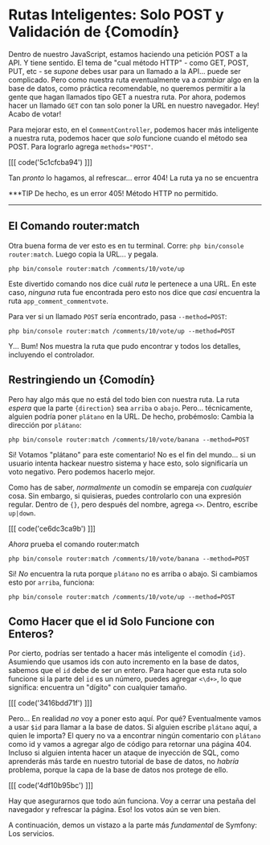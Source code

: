 # Rutas Inteligentes: Solo POST y Validación de {Comodín}

Dentro de nuestro JavaScript, estamos haciendo una petición POST a la API. Y tiene
sentido. El tema de "cual método HTTP" - como GET, POST, PUT, etc - se *supone* debes
usar para un llamado a la API... puede ser complicado. Pero como nuestra ruta
eventualmente va a *cambiar* algo en la base de datos, como práctica recomendable, no
queremos permitir a la gente que hagan llamados tipo GET a nuestra ruta. Por ahora,
podemos hacer un llamado `GET` con tan solo poner la URL en nuestro navegador. Hey!
Acabo de votar!

Para mejorar esto, en el `CommentController`, podemos hacer más inteligente a nuestra
ruta, podemos hacer que *solo* funcione cuando el método sea POST. Para lograrlo
agrega `methods="POST"`.

[[[ code('5c1cfcba94') ]]]

Tan *pronto* lo hagamos, al refrescar... error 404! La ruta ya no se encuentra

***TIP 
De hecho, es un error 405! Método HTTP no permitido.
***

## El Comando router:match

Otra buena forma de ver esto es en tu terminal. Corre: `php bin/console router:match`. 
Luego copia la URL... y pegala.

```terminal-silent
php bin/console router:match /comments/10/vote/up
```

Este divertido comando nos dice cuál *ruta* le pertenece a una URL. En este caso,
*ninguna* ruta fue encontrada pero esto nos dice que *casi* encuentra la ruta
`app_comment_commentvote`.

Para ver si un llamado `POST` sería encontrado, pasa `--method=POST`:

```terminal-silent
php bin/console router:match /comments/10/vote/up --method=POST
```

Y... Bum! Nos muestra la ruta que pudo encontrar y todos los detalles, incluyendo el
controlador.

## Restringiendo un {Comodín}

Pero hay algo más que no está del todo bien con nuestra ruta. La ruta *espera* que la
parte `{direction}` sea `arriba` o `abajo`. Pero... técnicamente, alguien podría
poner
`plátano` en la URL. De hecho, probémoslo: Cambia la dirección por `plátano`:

```terminal-silent
php bin/console router:match /comments/10/vote/banana --method=POST
```

Si! Votamos "plátano" para este comentario! No es el fin del mundo... si un usuario
intenta hackear nuestro sistema y hace esto, solo significaría un voto negativo. Pero
podemos hacerlo mejor.

Como has de saber, *normalmente* un comodín se empareja con *cualquier* cosa. Sin
embargo, si quisieras, puedes controlarlo con una expresión regular. Dentro de `{}`,
pero después del nombre, agrega `<>`. Dentro, escribe `up|down`.

[[[ code('ce6dc3ca9b') ]]]

*Ahora* prueba el comando router:match

```terminal-silent
php bin/console router:match /comments/10/vote/banana --method=POST
```

Si! *No* encuentra la ruta porque `plátano` no es arriba o abajo. Si cambiamos esto
por `arriba`, funciona:

```terminal-silent
php bin/console router:match /comments/10/vote/up --method=POST
```

## Como Hacer que el id Solo Funcione con Enteros?

Por cierto, podrías ser tentado a hacer más inteligente el comodín `{id}`. Asumiendo
que usamos ids con auto incremento en la base de datos, sabemos que el `id` debe de
ser un entero. Para hacer que esta ruta solo funcione si la parte del `id` es un
número, puedes agregar `<\d+>`, lo que significa: encuentra un "dígito" con cualquier
tamaño.

[[[ code('3416bdd71f') ]]]

Pero... En realidad *no* voy a poner esto aquí. Por qué? Eventualmente vamos a
usar `$id` para llamar a la base de datos. Si alguien escribe `plátano` aquí, a quien
le importa? El query no va a encontrar ningún comentario con `plátano` como id y
vamos a agregar algo de código para retornar una página 404. Incluso si alguien
intenta hacer un ataque de inyección de SQL, como aprenderás más tarde en nuestro
tutorial de base de datos, no *habría* problema, porque la capa de la base de datos
nos protege de ello.

[[[ code('4df10b95bc') ]]]

Hay que asegurarnos que todo aún funciona. Voy a cerrar una pestaña del navegador y
refrescar la página. Eso! los votos aún se ven bien.

A continuación, demos un vistazo a la parte más *fundamental* de Symfony: Los
servicios.
